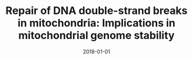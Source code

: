 ---
title: "Repair of DNA double-strand breaks in mitochondria: Implications in mitochondrial genome stability"
collection: publications
category: conference
permalink: /publication/2018-01-01-mitochondrial-dsb-2
excerpt: 'Conference abstract on mitochondrial DNA repair pathways.'
date: 2018-01-01
venue: 'Indo-US conference on "Transcription, Chromatin Structure, DNA Repair and ..."'
citation: 'Dahal, S., Kumar, T.S., Sebastian, R., Dubey, S., & Raghavan, S.C. (2018). &quot;Repair of DNA double-strand breaks in mitochondria: Implications in mitochondrial genome stability.&quot;'
---